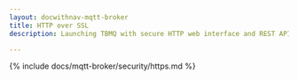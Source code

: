 ```yaml
---
layout: docwithnav-mqtt-broker
title: HTTP over SSL
description: Launching TBMQ with secure HTTP web interface and REST API.

---
```


{% include docs/mqtt-broker/security/https.md %}